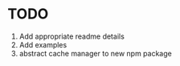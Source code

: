 # TODO
1) Add appropriate readme details
2) Add examples
3) abstract cache manager to new npm package